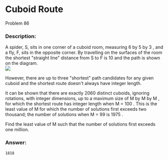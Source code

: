 # Cuboid Route
Problem 86
### Description:
A spider, S, sits in one corner of a cuboid room, measuring 6
 by 5
 by 3
, and a fly, F, sits in the opposite corner. By travelling on the surfaces of the room the shortest "straight line" distance from S to F is 10
 and the path is shown on the diagram.  
<img src="https://projecteuler.net/resources/images/0086.png?1678992052"><br>

However, there are up to three "shortest" path candidates for any given cuboid and the shortest route doesn't always have integer length.

It can be shown that there are exactly 2060
 distinct cuboids, ignoring rotations, with integer dimensions, up to a maximum size of M
 by M
 by M
, for which the shortest route has integer length when M = 100
. This is the least value of M
 for which the number of solutions first exceeds two thousand; the number of solutions when M = 99
 is 1975
.

Find the least value of M
 such that the number of solutions first exceeds one million.

### Answer:
```
1818
```